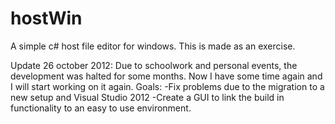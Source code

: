 hostWin
=======

A simple c# host file editor for windows. This is made as an exercise.

Update 26 october 2012:
Due to schoolwork and personal events, the development was halted for some months.
Now I have some time again and I will start working on it again.
Goals:
-Fix problems due to the migration to a new setup and Visual Studio 2012
-Create a GUI to link the build in functionality to an easy to use environment.